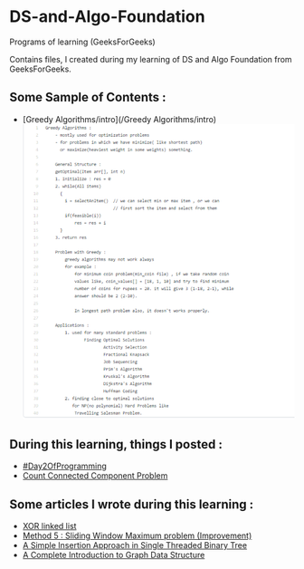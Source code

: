 # DS-and-Algo-Foundation
Programs of learning (GeeksForGeeks)

Contains files, I created during my learning of DS and Algo Foundation from GeeksForGeeks.

## Some Sample of Contents :
* [Greedy Algorithms/intro](/Greedy Algorithms/intro)
![](/images/greedy_intro.PNG)

## During this learning, things I posted :
* [#Day2OfProgramming](https://twitter.com/himaNSHU_seeNGH/status/1346761568743145479)
* [Count Connected Component Problem](https://twitter.com/himaNSHU_seeNGH/status/1346405283862466561)

## Some articles I wrote during this learning :
* [XOR linked list](https://himanshu-singh.medium.com/memory-efficient-version-of-doubly-linked-list-a0f05160c81d)
* [Method 5 : Sliding Window Maximum problem (Improvement)](https://www.geeksforgeeks.org/sliding-window-maximum-maximum-of-all-subarrays-of-size-k/)
* [A Simple Insertion Approach in Single Threaded Binary Tree](https://hackernoon.com/a-simple-insertion-approach-in-single-threaded-binary-tree-al1534qa)
* [A Complete Introduction to Graph Data Structure](https://hackernoon.com/a-complete-introduction-to-graph-data-structure-tb2q31h6)
